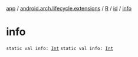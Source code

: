[app](../../../index.md) / [android.arch.lifecycle.extensions](../../index.md) / [R](../index.md) / [id](index.md) / [info](./info.md)

# info

`static val info: `[`Int`](https://kotlinlang.org/api/latest/jvm/stdlib/kotlin/-int/index.html)
`static val info: `[`Int`](https://kotlinlang.org/api/latest/jvm/stdlib/kotlin/-int/index.html)